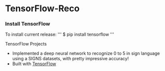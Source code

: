 # TensorFlow-Reco

### Install TensorFlow
To install current release:
'''
$ pip install tensorflow
'''

TensorFlow Projects
- Implemented a deep neural network to recognize 0 to 5 in sign language using a SIGNS datasets, with pretty impressive accuracy!
- Built with [TensorFlow](https://github.com/tensorflow)
